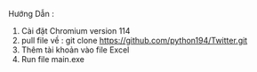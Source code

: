 Hướng Dẫn :
1. Cài đặt Chromium version 114
2. pull file về : git clone https://github.com/python194/Twitter.git
3. Thêm tài khoản vào file Excel
4. Run file main.exe
